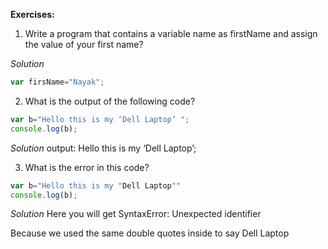 **Exercises:**

1. Write a program that contains a variable name as firstName and assign the value of your first name?

*Solution*
```javascript
var firsName="Nayak";
```

2. What is the output of the following code?

``` javascript
var b="Hello this is my ‘Dell Laptop’ ";
console.log(b);
```

*Solution*
output: Hello this is my ‘Dell Laptop’;
 
3. What is the error in this code?

```javascript
var b="Hello this is my "Dell Laptop""
console.log(b);
```

*Solution*
Here you will get 
SyntaxError: Unexpected identifier

Because we used the same double quotes inside to say Dell Laptop
